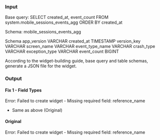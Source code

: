### Input

Base query:
SELECT created_at, event_count FROM system.mobile_sessions_events_agg ORDER BY created_at

Schema:
mobile_sessions_events_agg

Schema
app_version
VARCHAR
created_at
TIMESTAMP
version_key
VARCHAR
screen_name
VARCHAR
event_type_name
VARCHAR
crash_type
VARCHAR
exception_type
VARCHAR
event_count
BIGINT

According to the widget-building guide, base query and table schemas, generate a JSON file for the widget.

### Output

#### Fix 1 - Field Types

Error: Failed to create widget - Missing required field: reference_name

- Same as above (Original)

#### Original

Error: Failed to create widget - Missing required field: reference_name
